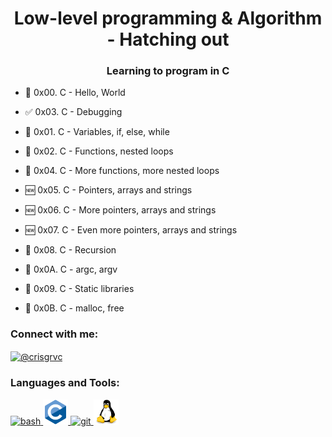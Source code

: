 <h1 align="center">Low-level programming & Algorithm - Hatching out</h1>
<h3 align="center">Learning to program in C</h3>

- 👋 0x00. C - Hello, World

- ✅ 0x03. C - Debugging

- 🔀 0x01. C - Variables, if, else, while

- 🔁 0x02. C - Functions, nested loops

- 🔁 0x04. C - More functions, more nested loops

- 🆕 0x05. C - Pointers, arrays and strings

- 🆕 0x06. C - More pointers, arrays and strings

- 🆕 0x07. C - Even more pointers, arrays and strings

- 🔁 0x08. C - Recursion

- 🔁 0x0A. C - argc, argv

- 📑 0x09. C - Static libraries

- 📑 0x0B. C - malloc, free

<h3 align="left">Connect with me:</h3>
<p align="left">
<a href="https://twitter.com/@crisgrvc" target="blank"><img align="center" src="https://raw.githubusercontent.com/rahuldkjain/github-profile-readme-generator/master/src/images/icons/Social/twitter.svg" alt="@crisgrvc" height="30" width="40" /></a>
</p>

<h3 align="left">Languages and Tools:</h3>
<p align="left"> <a href="https://www.gnu.org/software/bash/" target="_blank"> <img src="https://www.vectorlogo.zone/logos/gnu_bash/gnu_bash-icon.svg" alt="bash" width="40" height="40"/> </a> <a href="https://www.cprogramming.com/" target="_blank"> <img src="https://raw.githubusercontent.com/devicons/devicon/master/icons/c/c-original.svg" alt="c" width="40" height="40"/> </a> <a href="https://git-scm.com/" target="_blank"> <img src="https://www.vectorlogo.zone/logos/git-scm/git-scm-icon.svg" alt="git" width="40" height="40"/> </a> <a href="https://www.linux.org/" target="_blank"> <img src="https://raw.githubusercontent.com/devicons/devicon/master/icons/linux/linux-original.svg" alt="linux" width="40" height="40"/> </a> </p>
